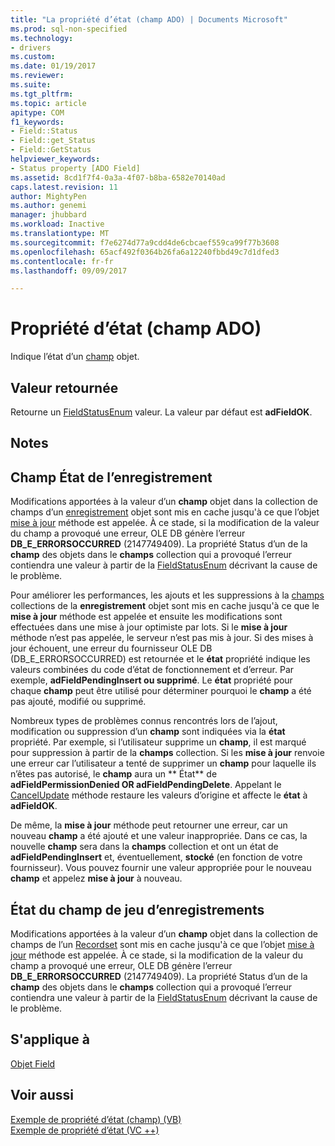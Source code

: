 ```yaml
---
title: "La propriété d’état (champ ADO) | Documents Microsoft"
ms.prod: sql-non-specified
ms.technology:
- drivers
ms.custom: 
ms.date: 01/19/2017
ms.reviewer: 
ms.suite: 
ms.tgt_pltfrm: 
ms.topic: article
apitype: COM
f1_keywords:
- Field::Status
- Field::get_Status
- Field::GetStatus
helpviewer_keywords:
- Status property [ADO Field]
ms.assetid: 8cd1f7f4-0a3a-4f07-b8ba-6582e70140ad
caps.latest.revision: 11
author: MightyPen
ms.author: genemi
manager: jhubbard
ms.workload: Inactive
ms.translationtype: MT
ms.sourcegitcommit: f7e6274d77a9cdd4de6cbcaef559ca99f77b3608
ms.openlocfilehash: 65acf492f0364b26fa6a12240fbbd49c7d1dfed3
ms.contentlocale: fr-fr
ms.lasthandoff: 09/09/2017

---
```

# <a name="status-property-ado-field"></a>Propriété d’état (champ ADO)
Indique l’état d’un [champ](../../../ado/reference/ado-api/field-object.md) objet.  
  
## <a name="return-value"></a>Valeur retournée  
 Retourne un [FieldStatusEnum](../../../ado/reference/ado-api/fieldstatusenum.md) valeur. La valeur par défaut est **adFieldOK**.  
  
## <a name="remarks"></a>Notes  
  
## <a name="record-field-status"></a>Champ État de l’enregistrement  
 Modifications apportées à la valeur d’un **champ** objet dans la collection de champs d’un [enregistrement](../../../ado/reference/ado-api/record-object-ado.md) objet sont mis en cache jusqu'à ce que l’objet [mise à jour](../../../ado/reference/ado-api/update-method.md) méthode est appelée. À ce stade, si la modification de la valeur du champ a provoqué une erreur, OLE DB génère l’erreur **DB_E_ERRORSOCCURRED** (2147749409). La propriété Status d’un de la **champ** des objets dans le **champs** collection qui a provoqué l’erreur contiendra une valeur à partir de la [FieldStatusEnum](../../../ado/reference/ado-api/fieldstatusenum.md) décrivant la cause de le problème.  
  
 Pour améliorer les performances, les ajouts et les suppressions à la [champs](../../../ado/reference/ado-api/fields-collection-ado.md) collections de la **enregistrement** objet sont mis en cache jusqu'à ce que le **mise à jour** méthode est appelée et ensuite les modifications sont effectuées dans une mise à jour optimiste par lots. Si le **mise à jour** méthode n’est pas appelée, le serveur n’est pas mis à jour. Si des mises à jour échouent, une erreur du fournisseur OLE DB (DB_E_ERRORSOCCURRED) est retournée et le **état** propriété indique les valeurs combinées du code d’état de fonctionnement et d’erreur. Par exemple, **adFieldPendingInsert ou supprimé**. Le **état** propriété pour chaque **champ** peut être utilisé pour déterminer pourquoi le **champ** a été pas ajouté, modifié ou supprimé.  
  
 Nombreux types de problèmes connus rencontrés lors de l’ajout, modification ou suppression d’un **champ** sont indiquées via la **état** propriété. Par exemple, si l’utilisateur supprime un **champ**, il est marqué pour suppression à partir de la **champs** collection. Si les **mise à jour** renvoie une erreur car l’utilisateur a tenté de supprimer un **champ** pour laquelle ils n’êtes pas autorisé, le **champ** aura un ** État** de **adFieldPermissionDenied OR adFieldPendingDelete**. Appelant le [CancelUpdate](../../../ado/reference/ado-api/cancelupdate-method-ado.md) méthode restaure les valeurs d’origine et affecte le **état** à **adFieldOK**.  
  
 De même, la **mise à jour** méthode peut retourner une erreur, car un nouveau **champ** a été ajouté et une valeur inappropriée. Dans ce cas, la nouvelle **champ** sera dans la **champs** collection et ont un état de **adFieldPendingInsert** et, éventuellement, **stocké** (en fonction de votre fournisseur). Vous pouvez fournir une valeur appropriée pour le nouveau **champ** et appelez **mise à jour** à nouveau.  
  
## <a name="recordset-field-status"></a>État du champ de jeu d’enregistrements  
 Modifications apportées à la valeur d’un **champ** objet dans la collection de champs de l’un [Recordset](../../../ado/reference/ado-api/recordset-object-ado.md) sont mis en cache jusqu'à ce que l’objet [mise à jour](../../../ado/reference/ado-api/update-method.md) méthode est appelée. À ce stade, si la modification de la valeur du champ a provoqué une erreur, OLE DB génère l’erreur **DB_E_ERRORSOCCURRED** (2147749409). La propriété Status d’un de la **champ** des objets dans le **champs** collection qui a provoqué l’erreur contiendra une valeur à partir de la [FieldStatusEnum](../../../ado/reference/ado-api/fieldstatusenum.md) décrivant la cause de le problème.  
  
## <a name="applies-to"></a>S'applique à  
 [Objet Field](../../../ado/reference/ado-api/field-object.md)  
  
## <a name="see-also"></a>Voir aussi  
 [Exemple de propriété d’état (champ) (VB)](../../../ado/reference/ado-api/status-property-example-field-vb.md)   
 [Exemple de propriété d’état (VC ++)](../../../ado/reference/ado-api/status-property-example-vc.md)   

